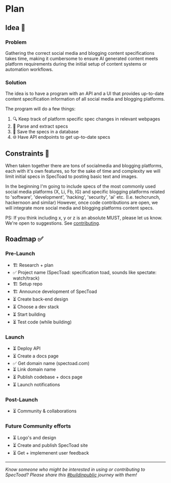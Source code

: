 # Plan

## Idea 📗

### Problem
Gathering the correct social media and blogging content specifications takes time, 
making it cumbersome to ensure AI generated content meets platform requirements during the initial setup of content systems or automation workflows.

### Solution
The idea is to have a program with an API and a UI that provides up-to-date content specification information of all social media and blogging platforms.

The program will do a few things:
1. 🔍 Keep track of platform specific spec changes in relevant webpages
2. 🤖 Parse and extract specs
3. 💾 Save the specs in a database
4. 🌐 Have API endpoints to get up-to-date specs

## Constraints 🧩

When taken together there are tons of socialmedia and blogging platforms, each with it's own features,
so for the sake of time and complexity we will limit initial specs in SpecToad to posting basic text and images.

In the beginning I'm going to include specs of the most commonly used social media platforms (X, Li, Fb, IG) and specific blogging platforms related to 'software', 'development', 'hacking', 'security', 'ai' etc. (I.e. techcrunch, hackernoon and similar) However, once code contributions are open, we will integrate more social media and blogging platforms content specs. 

PS: If you think including x, y or z is an absolute MUST, please let us know. We're open to suggestions. See [contributing](CONTRIBUTING.md).

## Roadmap ✅

### Pre-Launch
- 🏗️ Research + plan
- ✅ Project name (SpecToad: specification toad, sounds like spectate: watch/track)
- 🏗️ Setup repo
- 🏗️ Announce development of SpecToad
- ⏳ Create back-end design
- ⏳ Choose a dev stack
- ⏳ Start building
- ⏳ Test code (while building)

### Launch
- ⏳ Deploy API
- ⏳ Create a docs page
- ✅ Get domain name (spectoad.com)
- ⏳ Link domain name
- ⏳ Publish codebase + docs page
- ⏳ Launch notifications

### Post-Launch
- ⏳ Community & collaborations

### Future Community efforts
- ⏳ Logo's and design
- ⏳ Create and publish SpecToad site
- ⏳ Get + implemenent user feedback

---

*Know someone who might be interested in using or contributing to SpecToad? Please share this [#buildinpublic](https://x.com/bart_ohm/status/1891975762158166035) journey with them!*